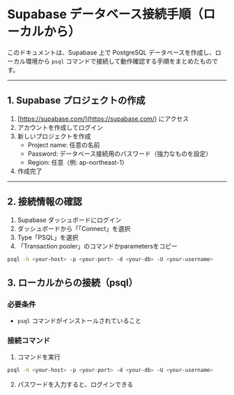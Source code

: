 # Supabase データベース接続手順（ローカルから）

このドキュメントは、Supabase 上で PostgreSQL データベースを作成し、ローカル環境から `psql` コマンドで接続して動作確認する手順をまとめたものです。

---

## 1. Supabase プロジェクトの作成

1. [https://supabase.com/](https://supabase.com/) にアクセス
2. アカウントを作成してログイン
3. 新しいプロジェクトを作成
    - Project name: 任意の名前
    - Password: データベース接続用のパスワード（強力なものを設定）
    - Region: 任意（例: ap-northeast-1）
4. 作成完了

---

## 2. 接続情報の確認

1. Supabase ダッシュボードにログイン
2. ダッシュボードから「「Connect」を選択
3. Type「PSQL」を選択
4. 「Transaction pooler」のコマンドかparametersをコピー
```bash
psql -h <your-host> -p <your-port> -d <your-db> -U <your-username>
```

## 3. ローカルからの接続（psql）

### 必要条件

- `psql` コマンドがインストールされていること  

### 接続コマンド

1. コマンドを実行
```bash
psql -h <your-host> -p <your-port> -d <your-db> -U <your-username>
```
2. パスワードを入力すると、ログインできる